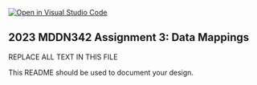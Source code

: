 [![Open in Visual Studio Code](https://classroom.github.com/assets/open-in-vscode-718a45dd9cf7e7f842a935f5ebbe5719a5e09af4491e668f4dbf3b35d5cca122.svg)](https://classroom.github.com/online_ide?assignment_repo_id=11103453&assignment_repo_type=AssignmentRepo)
## 2023 MDDN342 Assignment 3: Data Mappings

REPLACE ALL TEXT IN THIS FILE

This README should be used to document your design.
